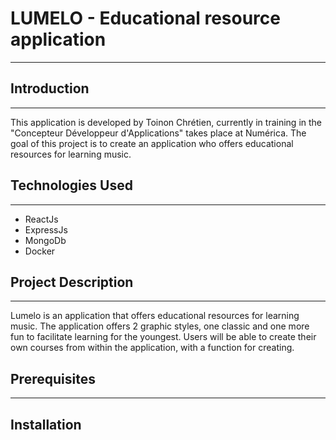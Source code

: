 # LUMELO - Educational resource application
---
## Introduction
---
This application is developed by Toinon Chrétien, currently in training in the "Concepteur Développeur d'Applications" 
takes place at Numérica. The goal of this project is to create an application who offers educational resources for learning music.
## Technologies Used
---
- ReactJs
- ExpressJs
- MongoDb
- Docker
## Project Description
---
Lumelo is an application that offers educational resources for learning music. The application offers 2 graphic styles, one classic and one more fun to facilitate learning for the youngest. Users will be able to create their own courses from within the application, with a function for creating.
## Prerequisites
---
## Installation


